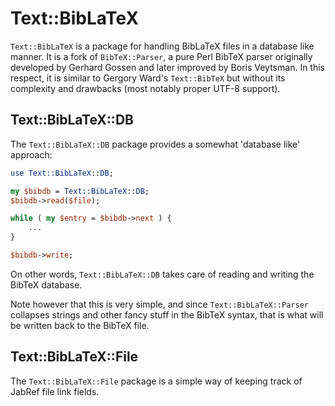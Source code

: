 # Text::BibLaTeX

`Text::BibLaTeX` is a package for handling BibLaTeX files in a database like manner. It is a fork of `BibTeX::Parser`, a pure Perl BibTeX parser originally developed by Gerhard Gossen and later improved by Boris Veytsman. In this respect, it is similar to Gergory Ward's `Text::BibTeX` but without its complexity and drawbacks (most notably proper UTF-8 support).

## Text::BibLaTeX::DB

The `Text::BibLaTeX::DB` package provides a somewhat 'database like' approach:

```perl
use Text::BibLaTeX::DB;

my $bibdb = Text::BibLaTeX::DB;
$bibdb->read($file);

while ( my $entry = $bibdb->next ) {
    ...
}

$bibdb->write;
```

On other words, `Text::BibLaTeX::DB` takes care of reading and writing the BibTeX database.

Note however that this is very simple, and since `Text::BibLaTeX::Parser` collapses strings and other fancy stuff in the BibTeX syntax, that is what will be written back to the BibTeX file.

## Text::BibLaTeX::File

The `Text::BibLaTeX::File` package is a simple way of keeping track of JabRef file link fields.
